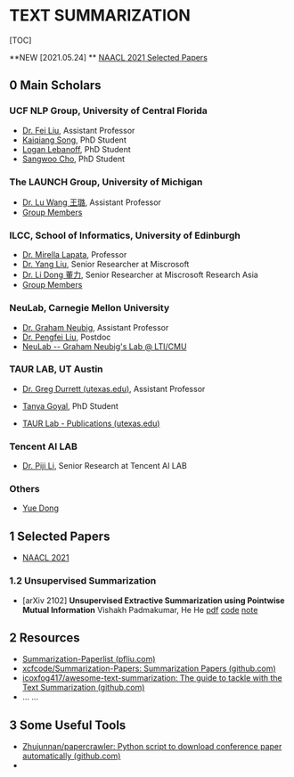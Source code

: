 # TEXT SUMMARIZATION

[TOC]

**NEW [2021.05.24] ** [NAACL 2021 Selected Papers](src/naacl-2021-summ.md)

## 0 Main Scholars

### UCF NLP Group, University of Central Florida

- [Dr. Fei Liu](http://www.cs.ucf.edu/~feiliu/index.html#service), Assistant Professor
- [Kaiqiang Song](http://i2u.world/kqsong/), PhD Student
- [Logan Lebanoff](https://loganlebanoff.github.io/), PhD Student
- [Sangwoo Cho](https://sangwoo3.github.io/), PhD Student

### The LAUNCH Group, University of Michigan

- [Dr. Lu Wang 王璐](https://web.eecs.umich.edu/~wangluxy/), Assistant Professor
- [Group Members](https://web.eecs.umich.edu/~wangluxy/group.html)

### ILCC, School of Informatics, University of Edinburgh

- [Dr. Mirella Lapata](https://homepages.inf.ed.ac.uk/mlap/index.php?page=index), Professor
- [Dr. Yang Liu](https://nlp-yang.github.io/), Senior Researcher at Miscrosoft
- [Dr. Li Dong 董力](http://dong.li/), Senior Researcher at Miscrosoft Research Asia
- [Group Members](https://homepages.inf.ed.ac.uk/mlap/index.php?page=students)

### NeuLab, Carnegie Mellon University

- [Dr. Graham Neubig](http://www.phontron.com), Assistant Professor
- [Dr. Pengfei Liu](http://pfliu.com), Postdoc
- [NeuLab -- Graham Neubig's Lab @ LTI/CMU](http://www.cs.cmu.edu/~neulab/people.html)

### TAUR LAB, UT Austin

- [Dr. Greg Durrett (utexas.edu)](https://www.cs.utexas.edu/~gdurrett/), Assistant Professor
- [Tanya Goyal](https://tagoyal.github.io/), PhD Student

- [TAUR Lab - Publications (utexas.edu)](http://taur.cs.utexas.edu/publications.shtml)

### Tencent AI LAB

- [Dr. Piji Li](http://lipiji.com), Senior Research at Tencent AI LAB

### Others

- [Yue Dong](https://www.cs.mcgill.ca/~ydong26/)

## 1 Selected Papers

- [NAACL 2021](src/naacl-2021-summ.md)

### 1.2 Unsupervised Summarization

- [arXiv 2102] **Unsupervised Extractive Summarization using Pointwise Mutual Information** Vishakh Padmakumar, He He [pdf](https://arxiv.org/pdf/2102.06272.pdf) [code](https://github.com/vishakhpk/mi-unsup-summ) [note](src/arxiv.2102.06272.md)

## 2 Resources

- [Summarization-Paperlist (pfliu.com)](http://pfliu.com/pl-summarization/summ_paper.html)
- [xcfcode/Summarization-Papers: Summarization Papers (github.com)](https://github.com/xcfcode/Summarization-Papers)
- [icoxfog417/awesome-text-summarization: The guide to tackle with the Text Summarization (github.com)](https://github.com/icoxfog417/awesome-text-summarization)
- ... ...

## 3 Some Useful Tools

- [Zhujunnan/papercrawler: Python script to download conference paper automatically (github.com)](https://github.com/Zhujunnan/papercrawler)
- 

